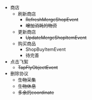 - 商店
	- 刷新商店
		- <s>RefreshMergeShopEvent</s>
		- <s>增加消耗的物资</s>
	- 更新商店
		- <s>UpdateMergeShopItemEvent</s>
	- 购买商品
		- ShopBuyItemEvent
		- 待完善
- 点击飞絮
	- <s>TapFlyObjectEvent</s>
- 删除协议
	- <s>生物采集</s>
	- <s>生物休息</s>
	- <s>多余的coordinate</s>